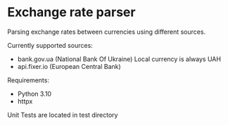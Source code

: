 # Exchange rate parser 
Parsing exchange rates between currencies using different sources.

Currently supported sources:
* bank.gov.ua (National Bank Of Ukraine) Local currency is always UAH
* api.fixer.io (European Central Bank)

Requirements:
* Python 3.10
* httpx

Unit Tests are located in test directory
